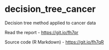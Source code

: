 # decision_tree_cancer
Decision tree method applied to cancer data

Read the report - https://git.io/fh7qr

Source code (R Markdown) - https://git.io/fh7qR

